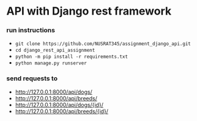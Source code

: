 # API with Django rest framework

### run instructions

* `git clone https://github.com/NUSRAT345/assignment_django_api.git`
* `cd django_rest_api_assignment`
* `python -m pip install -r requirements.txt`
* `python manage.py runserver`


### send requests to

* http://127.0.0.1:8000/api/dogs/
* http://127.0.0.1:8000/api/breeds/
* http://127.0.0.1:8000/api/dogs/{id}/
* http://127.0.0.1:8000/api/breeds/{id}/
